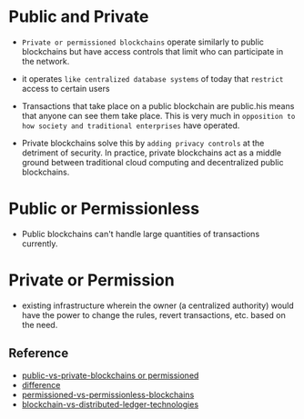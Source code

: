 # Public and Private

- `Private or permissioned blockchains` operate similarly to public blockchains but have access controls that limit who can participate in the network.
- it operates `like centralized database systems` of today that `restrict` access to certain users
- Transactions that take place on a public blockchain are public.his means that anyone can see them take place. This is very much in `opposition to how society and traditional enterprises` have operated.

- Private blockchains solve this by `adding privacy controls` at the detriment of security. In practice, private blockchains act as a middle ground between traditional cloud computing and decentralized public blockchains.

# Public or Permissionless

- Public blockchains can't handle large quantities of transactions currently.

# Private or Permission

- existing infrastructure wherein the owner (a centralized authority) would have the power to change the rules, revert transactions, etc. based on the need.

## Reference

- [public-vs-private-blockchains or permissioned ](https://www.blockera.io/blog/2018/1/15/public-vs-private-blockchains)
- [difference ](https://coinsutra.com/private-blockchain-public-blockchain/)
- [permissioned-vs-permissionless-blockchains](https://hyperledger-fabric.readthedocs.io/en/release-1.3/whatis.html#permissioned-vs-permissionless-blockchains)
- [blockchain-vs-distributed-ledger-technologies](https://media.consensys.net/blockchain-vs-distributed-ledger-technologies-1e0289a87b16)
